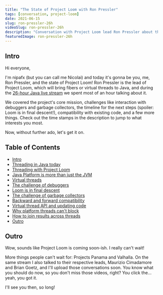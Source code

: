 ```yaml
---
title: "The State of Project Loom with Ron Pressler"
tags: [conversation, project-loom]
date: 2021-06-15
slug: ron-pressler-26h
videoSlug: ron-pressler-26h
description: "Conversation with Project Loom lead Ron Pressler about the project's core mission, challenges like interaction with debuggers and garbage collectors, the timeline for the next steps, compatibility and more."
featuredImage: ron-pressler-26h
---
```


## Intro

Hi everyone,

I'm nipafx (but you can call me Nicolai) and today it's gonna be you, me, Ron Pressler, and the state of Project Loom!
Ron Pressler is the lead of Project Loom, which will bring fibers or virtual threads to Java, and during the [26-hour Java live stream](/26h-Java) we spent most of an hour talking about it.

We covered the project's core mission, challenges like interaction with debuggers and garbage collectors, the timeline for the next steps (spoiler: Loom is in final descent!), compatibility with existing code, and a few more things.
Check out the time stamps in the description to jump to what interests you most.

Now, without further ado, let's get it on.

## Table of Contents

* [Intro](https://www.youtube.com/watch?v=KG24inClY2M&t=0m00s)
* [Threading in Java today](https://www.youtube.com/watch?v=KG24inClY2M&t=1m05s)
* [Threading with Project Loom](https://www.youtube.com/watch?v=KG24inClY2M&t=8m35s)
* [Java Platform is more than just the JVM](https://www.youtube.com/watch?v=KG24inClY2M&t=11m57s)
* [Virtual threads](https://www.youtube.com/watch?v=KG24inClY2M&t=13m20s)
* [The challenge of debuggers](https://www.youtube.com/watch?v=KG24inClY2M&t=16m08s)
* [Loom is in final descent](https://www.youtube.com/watch?v=KG24inClY2M&t=22m35s)
* [The challenge of garbage collectors](https://www.youtube.com/watch?v=KG24inClY2M&t=24m35s)
* [Backward and forward compatibility](https://www.youtube.com/watch?v=KG24inClY2M&t=29m10s)
* [Virtual thread API and updating code](https://www.youtube.com/watch?v=KG24inClY2M&t=31m38s)
* [Why platform threads can't block](https://www.youtube.com/watch?v=KG24inClY2M&t=38m01s)
* [How to join results across threads](https://www.youtube.com/watch?v=KG24inClY2M&t=41m18s)
* [Outro](https://www.youtube.com/watch?v=KG24inClY2M&t=44m30s)

## Outro

Wow, sounds like Project Loom is coming soon-ish.
I really can't wait!

More things people can't wait for: Projects Panama and Valhalla.
On the same stream I also talked to their respective leads, Maurizio Cimadamore and Brian Goetz, and I'll upload those conversations soon.
You know what you should do now, so you don't miss those videos, right?
You click the... yeah, you got it.

I'll see you then, so long!
